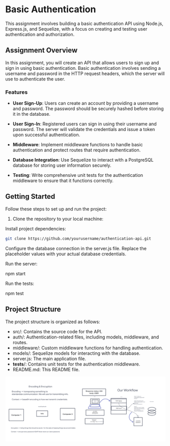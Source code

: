 # Basic Authentication

This assignment involves building a basic authentication API using Node.js, Express.js, and Sequelize, with a focus on creating and testing user authentication and authorization.

## Assignment Overview

In this assignment, you will create an API that allows users to sign up and sign in using basic authentication. Basic authentication involves sending a username and password in the HTTP request headers, which the server will use to authenticate the user.

### Features

- **User Sign-Up**: Users can create an account by providing a username and password. The password should be securely hashed before storing it in the database.

- **User Sign-In**: Registered users can sign in using their username and password. The server will validate the credentials and issue a token upon successful authentication.

- **Middleware**: Implement middleware functions to handle basic authentication and protect routes that require authentication.

- **Database Integration**: Use Sequelize to interact with a PostgreSQL database for storing user information securely.

- **Testing**: Write comprehensive unit tests for the authentication middleware to ensure that it functions correctly.

## Getting Started

Follow these steps to set up and run the project:

1. Clone the repository to your local machine:

Install project dependencies:

   ```bash
   git clone https://github.com/yourusername/authentication-api.git
   ```

Configure the database connection in the server.js file. Replace the placeholder values with your actual database credentials.

Run the server:

npm start

Run the tests:

npm test

## Project Structure

The project structure is organized as follows:

- src/: Contains the source code for the API.
- auth/: Authentication-related files, including models, middleware, and routes.
- middleware/: Custom middleware functions for handling authentication.
- models/: Sequelize models for interacting with the database.
- server.js: The main application file.
- __tests__/: Contains unit tests for the authentication middleware.
- README.md: This README file.

![Lab 6 UML](lab6uml.png)
